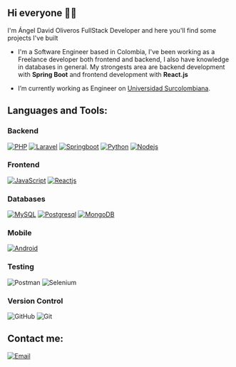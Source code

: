 ## Hi everyone 🧔🏻
I'm Ángel David Oliveros FullStack Developer and here you'll find some projects I've built</h3>


- I'm a Software Engineer based in Colombia, I've been working as a Freelance developer both frontend and backend, I also have knowledge in databases in general. My strongests area are backend development with **Spring Boot** and frontend development with **React.js**
  
- I’m currently working as Engineer on [Universidad Surcolombiana](https://www.usco.edu.co/es/).



## Languages and Tools:

### Backend
[![PHP](https://img.shields.io/badge/Php-777BB4?style=for-the-badge&logo=php&logoColor=white&labelColor=000000)](https://github.com/ZenwayProjects/ZenwayProjects)
[![Laravel](https://img.shields.io/badge/laravel-FF2D20?style=for-the-badge&logo=laravel&logoColor=white&labelColor=000000)](https://github.com/ZenwayProjects/ZenwayProjects)
[![Springboot](https://img.shields.io/badge/Springboot-6DB33F?style=for-the-badge&logo=springboot&logoColor=white&labelColor=000000)](https://github.com/ZenwayProjects/ZenwayProjects)
[![Python](https://img.shields.io/badge/python-3776AB?style=for-the-badge&logo=python&logoColor=white&labelColor=000000)](https://github.com/ZenwayProjects/ZenwayProjects)
[![Nodejs](https://img.shields.io/badge/node.js-3C873A?style=for-the-badge&logo=node.js&logoColor=white&labelColor=000000)](https://github.com/ZenwayProjects/ZenwayProjects)

### Frontend
[![JavaScript](https://img.shields.io/badge/JavaScript-FFD800?style=for-the-badge&logo=javascript&logoColor=white&labelColor=000000)](https://github.com/ZenwayProjects/ZenwayProjects)
[![Reactjs](https://img.shields.io/badge/react.js-61DAFB?style=for-the-badge&logo=react&logoColor=white&labelColor=000000)](https://github.com/ZenwayProjects/ZenwayProjects)


### Databases
[![MySQL](https://img.shields.io/badge/mysql-4479A1?style=for-the-badge&logo=mysql&logoColor=white&labelColor=000000)](https://github.com/ZenwayProjects/ZenwayProjects)
[![Postgresql](https://img.shields.io/badge/postgresql-4169E1?style=for-the-badge&logo=postgresql&logoColor=white&labelColor=000000)](https://github.com/ZenwayProjects/ZenwayProjects)
[![MongoDB](https://img.shields.io/badge/mongodb-47A248?style=for-the-badge&logo=mongodb&logoColor=white&labelColor=000000)](https://github.com/ZenwayProjects/ZenwayProjects)

### Mobile

[![Android](https://img.shields.io/badge/android-3DDC84?style=for-the-badge&logo=android&logoColor=white&labelColor=000000)](https://github.com/ZenwayProjects/ZenwayProjects)

### Testing
![Postman](https://img.shields.io/badge/Postman-FF6C37?style=for-the-badge&logo=postman&logoColor=white)
![Selenium](https://img.shields.io/badge/-selenium-%43B02A?style=for-the-badge&logo=selenium&logoColor=white)

### Version Control
![GitHub](https://img.shields.io/badge/github-%23121011.svg?style=for-the-badge&logo=github&logoColor=white)
![Git](https://img.shields.io/badge/git-%23F05033.svg?style=for-the-badge&logo=git&logoColor=white)


## Contact me:
[![Email](https://img.shields.io/badge/thezenway15@gmail.com-my_bussiness_mail-FF9FE5?style=for-the-badge&logo=gmail&logoColor=white&labelColor=000000)](mailto:thezenway15@gmail.com)


